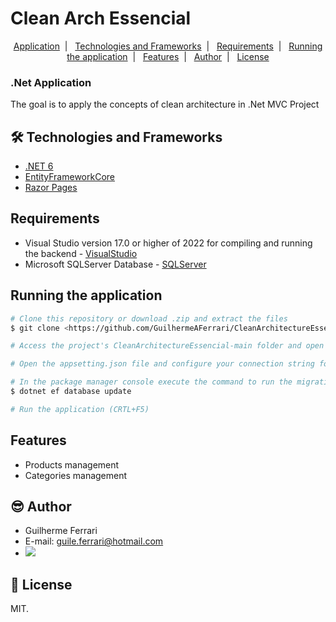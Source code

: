 # Clean Arch Essencial

<p align="center">
    <a href="#.net-application">Application</a>&nbsp;&nbsp;|&nbsp;&nbsp;
    <a href="#-technologies-and-frameworks">Technologies and Frameworks</a>&nbsp;&nbsp;|&nbsp;&nbsp;
    <a href="#requirements">Requirements</a>&nbsp;&nbsp;|&nbsp;&nbsp;
    <a href="#running-the-application">Running the application</a>&nbsp;&nbsp;|&nbsp;&nbsp;
    <a href="#features">Features</a>&nbsp;&nbsp;|&nbsp;&nbsp;
    <a href="#-author">Author</a>&nbsp;&nbsp;|&nbsp;&nbsp;
    <a href="#-license">License</a>
</p>

### .Net Application

The goal is to apply the concepts of clean architecture in .Net MVC Project

## 🛠 Technologies and Frameworks
- [.NET 6](https://visualstudio.microsoft.com/pt-br/vs/community/)
- [EntityFrameworkCore](https://www.entityframeworktutorial.net/efcore/entity-framework-core.aspx)
- [Razor Pages](https://docs.microsoft.com/pt-br/aspnet/core/razor-pages/?view=aspnetcore-6.0&tabs=visual-studio)

## Requirements
- Visual Studio version 17.0 or higher of 2022 for compiling and running the backend - [VisualStudio](https://visualstudio.microsoft.com/pt-br/vs/community/)
- Microsoft SQLServer Database - [SQLServer](https://www.microsoft.com/pt-br/sql-server/sql-server-downloads)

## Running the application
```bash
# Clone this repository or download .zip and extract the files
$ git clone <https://github.com/GuilhermeAFerrari/CleanArchitectureEssencial.git>

# Access the project's CleanArchitectureEssencial-main folder and open the solution file with Visual Studio

# Open the appsetting.json file and configure your connection string for the database adding or editing the values in the "ConnectionStrings" key

# In the package manager console execute the command to run the migrations
$ dotnet ef database update

# Run the application (CRTL+F5)
```

## Features
- Products management
- Categories management

## 😎 Author
- Guilherme Ferrari
- E-mail: guile.ferrari@hotmail.com
- [<img src="https://img.shields.io/badge/linkedin-%230077B5.svg?&style=for-the-badge&logo=linkedin&logoColor=white" />](https://www.linkedin.com/in/guilherme-antonio-ferrari/)

## 📝 License
MIT.